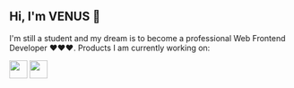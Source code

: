 ## Hi, I'm VENUS 👋
I'm still a student and my dream is to become a professional Web Frontend Developer ❤️❤️❤️. Products I am currently working on:

<p align="left"> 
  <a href="https://venusakavxt.github.io/template-library/" target="_blank" rel="noreferrer"><img src="![logo](https://github.com/VenusakaVXT/VenusakaVXT/assets/125566811/f84b4afd-0fd9-4af7-a2b6-c1ec5737bc42)
" width="32" height="32" /></a>
  <a href="https://venusakavxt.github.io/buy-movie-ticket/" target="_blank" rel="noreferrer"><img src="![popcorn](https://github.com/VenusakaVXT/VenusakaVXT/assets/125566811/0da5292f-1994-4714-bd9d-0ddc65cfa792)
" width="32" height="32" /></a>
</p>

